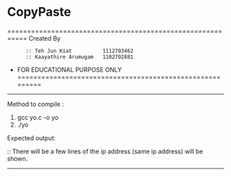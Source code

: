 # CopyPaste
===========================================================
    Created By 
  
          :: Teh Jun Kiat          1112703462
          :: Kaayathire Arumugam   1102702881
  
  * FOR EDUCATIONAL PURPOSE ONLY
========================================================= 


**********************************************************************************

Method to compile :

1. gcc yo.c -o yo
2. ./yo

Expected output:

:: There will be a few lines of the ip address (same ip address) will be shown.


***********************************************************************************



